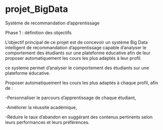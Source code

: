 # projet_BigData

Système de recommandation d’apprentissage


Phase 1 : définition des objectifs

L’objectif principal de ce projet est de concevoir un système Big Data intelligent de recommandation d’apprentissage capable d’analyser le comportement des étudiants sur une plateforme éducative afin de leur proposer automatiquement les cours les plus adaptés à leur profil.

ce systeme permet d’analyser le comportement des étudiants sur une plateforme éducative.

Proposer automatiquement les cours les plus adaptés à chaque profil, afin de :

 -Personnaliser le parcours d’apprentissage de chaque étudiant,

 -Améliorer la réussite académique,

 -Réduire le taux d’abandon en suggérant des contenus pertinents selon leurs performances et leurs préférences.
